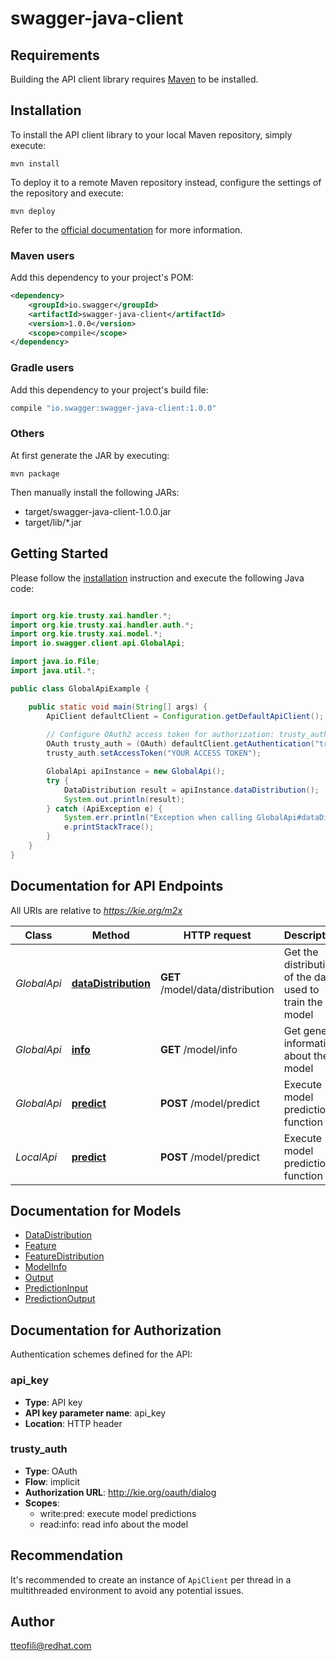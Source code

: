 # swagger-java-client

## Requirements

Building the API client library requires [Maven](https://maven.apache.org/) to be installed.

## Installation

To install the API client library to your local Maven repository, simply execute:

```shell
mvn install
```

To deploy it to a remote Maven repository instead, configure the settings of the repository and execute:

```shell
mvn deploy
```

Refer to the [official documentation](https://maven.apache.org/plugins/maven-deploy-plugin/usage.html) for more information.

### Maven users

Add this dependency to your project's POM:

```xml
<dependency>
    <groupId>io.swagger</groupId>
    <artifactId>swagger-java-client</artifactId>
    <version>1.0.0</version>
    <scope>compile</scope>
</dependency>
```

### Gradle users

Add this dependency to your project's build file:

```groovy
compile "io.swagger:swagger-java-client:1.0.0"
```

### Others

At first generate the JAR by executing:

    mvn package

Then manually install the following JARs:

* target/swagger-java-client-1.0.0.jar
* target/lib/*.jar

## Getting Started

Please follow the [installation](#installation) instruction and execute the following Java code:

```java

import org.kie.trusty.xai.handler.*;
import org.kie.trusty.xai.handler.auth.*;
import org.kie.trusty.xai.model.*;
import io.swagger.client.api.GlobalApi;

import java.io.File;
import java.util.*;

public class GlobalApiExample {

    public static void main(String[] args) {
        ApiClient defaultClient = Configuration.getDefaultApiClient();
        
        // Configure OAuth2 access token for authorization: trusty_auth
        OAuth trusty_auth = (OAuth) defaultClient.getAuthentication("trusty_auth");
        trusty_auth.setAccessToken("YOUR ACCESS TOKEN");

        GlobalApi apiInstance = new GlobalApi();
        try {
            DataDistribution result = apiInstance.dataDistribution();
            System.out.println(result);
        } catch (ApiException e) {
            System.err.println("Exception when calling GlobalApi#dataDistribution");
            e.printStackTrace();
        }
    }
}

```

## Documentation for API Endpoints

All URIs are relative to *https://kie.org/m2x*

Class | Method | HTTP request | Description
------------ | ------------- | ------------- | -------------
*GlobalApi* | [**dataDistribution**](docs/GlobalApi.md#dataDistribution) | **GET** /model/data/distribution | Get the distribution of the data used to train the model
*GlobalApi* | [**info**](docs/GlobalApi.md#info) | **GET** /model/info | Get general information about the model
*GlobalApi* | [**predict**](docs/GlobalApi.md#predict) | **POST** /model/predict | Execute model prediction function
*LocalApi* | [**predict**](docs/LocalApi.md#predict) | **POST** /model/predict | Execute model prediction function


## Documentation for Models

 - [DataDistribution](docs/DataDistribution.md)
 - [Feature](docs/Feature.md)
 - [FeatureDistribution](docs/FeatureDistribution.md)
 - [ModelInfo](docs/ModelInfo.md)
 - [Output](docs/Output.md)
 - [PredictionInput](docs/PredictionInput.md)
 - [PredictionOutput](docs/PredictionOutput.md)


## Documentation for Authorization

Authentication schemes defined for the API:
### api_key

- **Type**: API key
- **API key parameter name**: api_key
- **Location**: HTTP header

### trusty_auth

- **Type**: OAuth
- **Flow**: implicit
- **Authorization URL**: http://kie.org/oauth/dialog
- **Scopes**: 
  - write:pred: execute model predictions
  - read:info: read info about the model


## Recommendation

It's recommended to create an instance of `ApiClient` per thread in a multithreaded environment to avoid any potential issues.

## Author

tteofili@redhat.com

